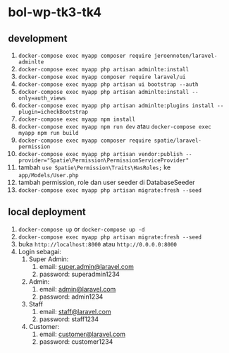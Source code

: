# bol-wp-tk3-tk4

## development

1. `docker-compose exec myapp composer require jeroennoten/laravel-adminlte`
2. `docker-compose exec myapp php artisan adminlte:install`
3. `docker-compose exec myapp composer require laravel/ui`
4. `docker-compose exec myapp php artisan ui bootstrap --auth`
5. `docker-compose exec myapp php artisan adminlte:install --only=auth_views`
6. `docker-compose exec myapp php artisan adminlte:plugins install --plugin=icheckBootstrap`
7. `docker-compose exec myapp npm install`
8. `docker-compose exec myapp npm run dev` atau `docker-compose exec myapp npm run build`
9. `docker-compose exec myapp composer require spatie/laravel-permission`
10. `docker-compose exec myapp php artisan vendor:publish --provider="Spatie\Permission\PermissionServiceProvider"`
11. tambah `use Spatie\Permission\Traits\HasRoles;` ke `app/Models/User.php`
12. tambah permission, role dan user seeder di DatabaseSeeder
13. `docker-compose exec myapp php artisan migrate:fresh --seed`

## local deployment

1. `docker-compose up` or `docker-compose up -d`
2. `docker-compose exec myapp php artisan migrate:fresh --seed`
3. buka `http://localhost:8000` atau `http://0.0.0.0:8000`
4. Login sebagai:
   1. Super Admin:
      1. email: super.admin@laravel.com
      2. password: superadmin1234
   2. Admin:
      1. email: admin@laravel.com
      2. password: admin1234
   3. Staff
      1. email: staff@laravel.com
      2. password: staff1234
   4. Customer:
      1. email: customer@laravel.com
      2. password: customer1234
